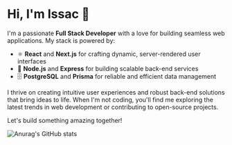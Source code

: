 # Hi, I'm Issac 👋

I'm a passionate **Full Stack Developer** with a love for building seamless web applications. My stack is powered by:

- ⚛️ **React** and **Next.js** for crafting dynamic, server-rendered user interfaces
- 🚀 **Node.js** and **Express** for building scalable back-end services
- 🗄️ **PostgreSQL** and **Prisma** for reliable and efficient data management

I thrive on creating intuitive user experiences and robust back-end solutions that bring ideas to life. When I'm not coding, you'll find me exploring the latest trends in web development or contributing to open-source projects.

Let's build something amazing together!

![Anurag's GitHub stats](https://github-readme-stats.vercel.app/api?username=issaccodes&show_icons=true&theme=radical)

